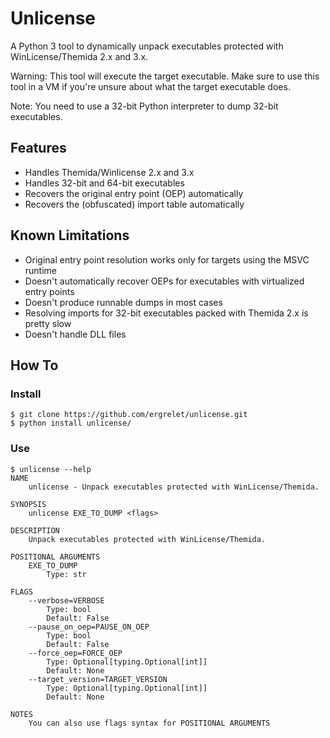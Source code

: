 # Unlicense

A Python 3 tool to dynamically unpack executables protected with
WinLicense/Themida 2.x and 3.x.

Warning: This tool will execute the target executable. Make sure to use this
tool in a VM if you're unsure about what the target executable does.

Note: You need to use a 32-bit Python interpreter to dump 32-bit executables.

## Features

* Handles Themida/Winlicense 2.x and 3.x
* Handles 32-bit and 64-bit executables
* Recovers the original entry point (OEP) automatically
* Recovers the (obfuscated) import table automatically

## Known Limitations

* Original entry point resolution works only for targets using the MSVC runtime
* Doesn't automatically recover OEPs for executables with virtualized entry points
* Doesn't produce runnable dumps in most cases
* Resolving imports for 32-bit executables packed with Themida 2.x is pretty slow
* Doesn't handle DLL files

## How To

### Install

```
$ git clone https://github.com/ergrelet/unlicense.git
$ python install unlicense/
```

### Use

```
$ unlicense --help
NAME
    unlicense - Unpack executables protected with WinLicense/Themida.

SYNOPSIS
    unlicense EXE_TO_DUMP <flags>

DESCRIPTION
    Unpack executables protected with WinLicense/Themida.

POSITIONAL ARGUMENTS
    EXE_TO_DUMP
        Type: str

FLAGS
    --verbose=VERBOSE
        Type: bool
        Default: False
    --pause_on_oep=PAUSE_ON_OEP
        Type: bool
        Default: False
    --force_oep=FORCE_OEP
        Type: Optional[typing.Optional[int]]
        Default: None
    --target_version=TARGET_VERSION
        Type: Optional[typing.Optional[int]]
        Default: None

NOTES
    You can also use flags syntax for POSITIONAL ARGUMENTS
```